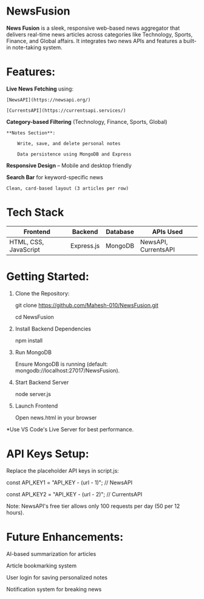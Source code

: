 # NewsFusion

**News Fusion** is a sleek, responsive web-based news aggregator that delivers real-time news articles across categories like Technology, Sports, Finance, and Global affairs. It integrates two news APIs and features a built-in note-taking system.


# Features:

**Live News Fetching** using:
    
    [NewsAPI](https://newsapi.org/)
    
    [CurrentsAPI](https://currentsapi.services/)

**Category-based Filtering** (Technology, Finance, Sports, Global)
    
    **Notes Section**:
    
        Write, save, and delete personal notes
        
        Data persistence using MongoDB and Express

**Responsive Design** – Mobile and desktop friendly

**Search Bar** for keyword-specific news
 
    Clean, card-based layout (3 articles per row)

# Tech Stack

|        Frontend       |   Backend  |   Database   |      APIs Used       |
|-----------------------|------------|--------------|----------------------|
| HTML, CSS, JavaScript | Express.js |   MongoDB    | NewsAPI, CurrentsAPI |


# Getting Started:

1. Clone the Repository:

    git clone https://github.com/Mahesh-010/NewsFusion.git

    cd NewsFusion


2. Install Backend Dependencies

    npm install


3. Run MongoDB

    Ensure MongoDB is running (default: mongodb://localhost:27017/NewsFusion).


4. Start Backend Server
 
    node server.js


5. Launch Frontend

   Open news.html in your browser

*Use VS Code's Live Server for best performance.


# API Keys Setup:

Replace the placeholder API keys in script.js:

const API_KEY1 = "API_KEY - (url - 1)";       // NewsAPI

const API_KEY2 = "API_KEY - (url - 2)";       // CurrentsAPI

Note: NewsAPI's free tier allows only 100 requests per day (50 per 12 hours).

# Future Enhancements:

 AI-based summarization for articles
 
 Article bookmarking system
 
 User login for saving personalized notes

 Notification system for breaking news
